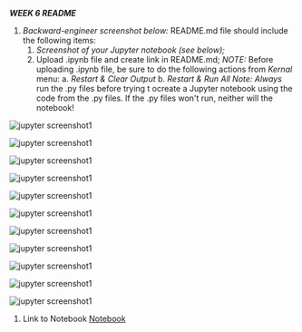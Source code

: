 ***WEEK 6 README***

1. *Backward-engineer screenshot below:* README.md file should include the following items:
    1. *Screenshot of your Jupyter notebook (see below);*
    2. Upload .ipynb file and create link in README.md;
        *NOTE:* Before uploading .ipynb file, be sure to do the following actions from *Kernal* menu:
            a. *Restart & Clear Output*
            b. *Restart & Run All*
    *Note: Always* run the .py files before trying t ocreate a Jupyter notebook using the code from the .py files. If the .py files won't run, neither will the notebook!
    
![jupyter screenshot1](img/DISweek6shot1.png)    

![jupyter screenshot1](img/DISweek6shot2.png)    

![jupyter screenshot1](img/DISweek6shot3.png)    

![jupyter screenshot1](img/DISweek6shot4.png)    

![jupyter screenshot1](img/DISweek6shot5.png)    

![jupyter screenshot1](img/DISweek6shot6.png)    

![jupyter screenshot1](img/DISweek6shot7.png)    

![jupyter screenshot1](img/DISweek6shot8.png)    

![jupyter screenshot1](img/DISweek6shot9.png)    

![jupyter screenshot1](img/DISweek6shot10.png)    

![jupyter screenshot1](img/DISweek6shot11.png)    
1. Link to Notebook
[Notebook](documents/DISweek6.ipynb "Week 6 notebook") 